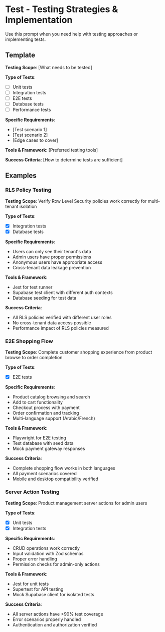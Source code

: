# Test - Testing Strategies & Implementation

Use this prompt when you need help with testing approaches or implementing tests.

## Template

**Testing Scope**: [What needs to be tested]

**Type of Tests**:
- [ ] Unit tests
- [ ] Integration tests
- [ ] E2E tests
- [ ] Database tests
- [ ] Performance tests

**Specific Requirements**:
- [Test scenario 1]
- [Test scenario 2]
- [Edge cases to cover]

**Tools & Framework**: [Preferred testing tools]

**Success Criteria**: [How to determine tests are sufficient]

## Examples

### RLS Policy Testing
**Testing Scope**: Verify Row Level Security policies work correctly for multi-tenant isolation

**Type of Tests**:
- [x] Integration tests
- [x] Database tests

**Specific Requirements**:
- Users can only see their tenant's data
- Admin users have proper permissions
- Anonymous users have appropriate access
- Cross-tenant data leakage prevention

**Tools & Framework**:
- Jest for test runner
- Supabase test client with different auth contexts
- Database seeding for test data

**Success Criteria**:
- All RLS policies verified with different user roles
- No cross-tenant data access possible
- Performance impact of RLS policies measured

### E2E Shopping Flow
**Testing Scope**: Complete customer shopping experience from product browse to order completion

**Type of Tests**:
- [x] E2E tests

**Specific Requirements**:
- Product catalog browsing and search
- Add to cart functionality
- Checkout process with payment
- Order confirmation and tracking
- Multi-language support (Arabic/French)

**Tools & Framework**:
- Playwright for E2E testing
- Test database with seed data
- Mock payment gateway responses

**Success Criteria**:
- Complete shopping flow works in both languages
- All payment scenarios covered
- Mobile and desktop compatibility verified

### Server Action Testing
**Testing Scope**: Product management server actions for admin users

**Type of Tests**:
- [x] Unit tests
- [x] Integration tests

**Specific Requirements**:
- CRUD operations work correctly
- Input validation with Zod schemas
- Proper error handling
- Permission checks for admin-only actions

**Tools & Framework**:
- Jest for unit tests
- Supertest for API testing
- Mock Supabase client for isolated tests

**Success Criteria**:
- All server actions have >90% test coverage
- Error scenarios properly handled
- Authentication and authorization verified